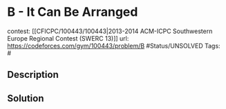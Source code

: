 # B - It Can Be Arranged

contest: [[CFICPC/100443/100443|2013-2014 ACM-ICPC Southwestern Europe Regional Contest (SWERC 13)]]
url: https://codeforces.com/gym/100443/problem/B
#Status/UNSOLVED
Tags: #

## Description

## Solution

